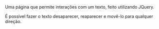 Uma página que permite interações com um texto, feito utilizando JQuery.

É possível fazer o texto desaparecer, reaparecer e movê-lo para qualquer direção.
